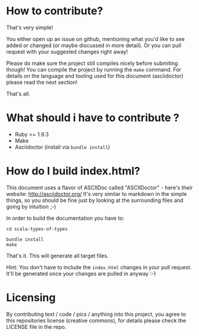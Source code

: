 How to contribute?
==================

That's very simple!

You either open up an issue on github, mentioning what you'd like to see added or changed (or maybe discussed in more detail).
Or you can pull request with your suggested changes right away!

Please do make sure the project still compiles nicely before submiting though! You can compile the project by running the `make` command. 
For details on the language and tooling used for this document (asciidoctor) please read the next section!

That's all.

What should i have to contribute ?
=========================

* Ruby >= 1.9.3
* Make 
* Asciidoctor (install via `bundle install`) 

How do I build index.html?
==========================

This document uses a flavor of ASCIIDoc called "ASCIIDoctor" - here's their website: http://asciidoctor.org/
It's very similar to markdown in the simple things, so you should be fine just by looking at the surrounding files and going by intuition ;-)

In order to build the documentation you have to:

```
cd scala-types-of-types

bundle install
make
```

That's it. This will generate all target files.

Hint: You don't have to include the `index.html` changes in your pull request. It'll be generated once your changes are pulled in anyway :-)

Licensing
=========

By contributing text / code / pics / anything into this project, you agree to this repositories license (creative commons), 
for details please check the LICENSE file in the repo.
